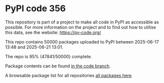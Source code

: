 # PyPI code 356

This repository is part of a project to make all code in PyPI as accessible as possible. For more information 
on the project and to find out how to utilise this data, see the website: https://py-code.org/

This repo contains 50000 packages uploaded to PyPI between 
2025-06-17 13:48 and 2025-06-21 13:01.

The repo is 95% (47841/50000) complete.

Package contents can be found [in the code branch](https://github.com/pypi-data/pypi-mirror-356/tree/code/packages).

A browsable package list for all repositories [all packages here](https://py-code.org/repositories/pypi-mirror-356).


